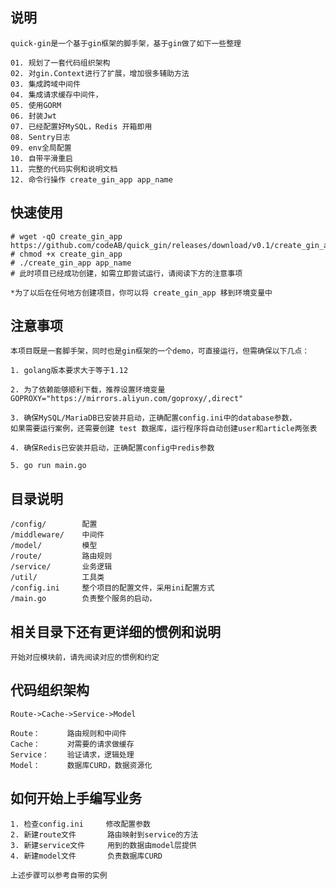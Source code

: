 ## 说明

    quick-gin是一个基于gin框架的脚手架，基于gin做了如下一些整理
    
    01. 规划了一套代码组织架构
    02. 对gin.Context进行了扩展，增加很多辅助方法
    03. 集成跨域中间件
    04. 集成请求缓存中间件，
    05. 使用GORM
    06. 封装Jwt
    07. 已经配置好MySQL，Redis 开箱即用
    08. Sentry日志
    09. env全局配置
    10. 自带平滑重启
    11. 完整的代码实例和说明文档
    12. 命令行操作 create_gin_app app_name

## 快速使用

    # wget -qO create_gin_app https://github.com/codeAB/quick_gin/releases/download/v0.1/create_gin_app
    # chmod +x create_gin_app
    # ./create_gin_app app_name
    # 此时项目已经成功创建，如需立即尝试运行，请阅读下方的注意事项
    
    *为了以后在任何地方创建项目，你可以将 create_gin_app 移到环境变量中
    
## 注意事项

    本项目既是一套脚手架，同时也是gin框架的一个demo，可直接运行，但需确保以下几点：

    1. golang版本要求大于等于1.12
    
    2. 为了依赖能够顺利下载，推荐设置环境变量 GOPROXY="https://mirrors.aliyun.com/goproxy/,direct"
    
    3. 确保MySQL/MariaDB已安装并启动，正确配置config.ini中的database参数，
    如果需要运行案例，还需要创建 test 数据库，运行程序将自动创建user和article两张表
    
    4. 确保Redis已安装并启动，正确配置config中redis参数
    
    5. go run main.go
    
## 目录说明
    /config/        配置
    /middleware/    中间件
    /model/         模型
    /route/         路由规则
    /service/       业务逻辑
    /util/          工具类
    /config.ini     整个项目的配置文件，采用ini配置方式
    /main.go        负责整个服务的启动，
        
## 相关目录下还有更详细的惯例和说明

    开始对应模块前，请先阅读对应的惯例和约定
    
## 代码组织架构
    Route->Cache->Service->Model
    
    Route：      路由规则和中间件
    Cache：      对需要的请求做缓存
    Service：    验证请求，逻辑处理
    Model：      数据库CURD，数据资源化

## 如何开始上手编写业务
    
    1. 检查config.ini     修改配置参数
    2. 新建route文件       路由映射到service的方法
    3. 新建service文件     用到的数据由model层提供
    4. 新建model文件       负责数据库CURD
    
    上述步骤可以参考自带的实例
    

    